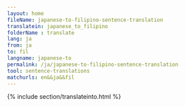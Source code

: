 ```yaml
---
layout: home
fileName: japanese-to-filipino-sentence-translation
translatein: japanese_to_filipino
folderName : translate
lang: ja
from: ja
to: fil
langname: japanese-to
permalink: /ja/japanese-to-filipino-sentence-translation
tool: sentence-translations
matchurls: en&&ja&&fil
---
```

{% include section/translateinto.html %}
